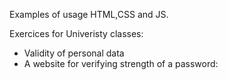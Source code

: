 Examples of usage HTML,CSS and JS.

Exercices for Univeristy classes:

- Validity of personal data
- A website for verifying strength of a password:







